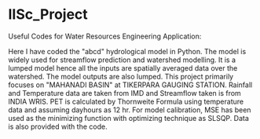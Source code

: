 # IISc_Project
Useful Codes for Water Resources Engineering Application:

Here I have coded the "abcd" hydrological model in Python. 
The model is widely used for streamflow prediction and watershed modelling. 
It is a lumped model hence all the inputs are spatially averaged data over the watershed. 
The model outputs are also lumped. 
This project primarily focuses on "MAHANADI BASIN" at TIKERPARA GAUGING STATION. 
Rainfall and Temperature data are taken from IMD and Streamflow taken is from INDIA WRIS.
PET is calculated by Thornweite Formula using temperature data and assuming dayhours as 12 hr.
For model calibration, MSE has been used as the minimizing function with optimizing technique as SLSQP.
Data is also provided with the code. 




